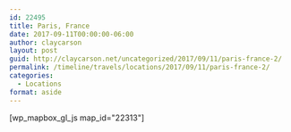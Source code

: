 ```yaml
---
id: 22495
title: Paris, France
date: 2017-09-11T00:00:00-06:00
author: claycarson
layout: post
guid: http://claycarson.net/uncategorized/2017/09/11/paris-france-2/
permalink: /timeline/travels/locations/2017/09/11/paris-france-2/
categories:
  - Locations
format: aside
---
```

<div class="media-details"></div>

[wp_mapbox_gl_js map_id="22313"]